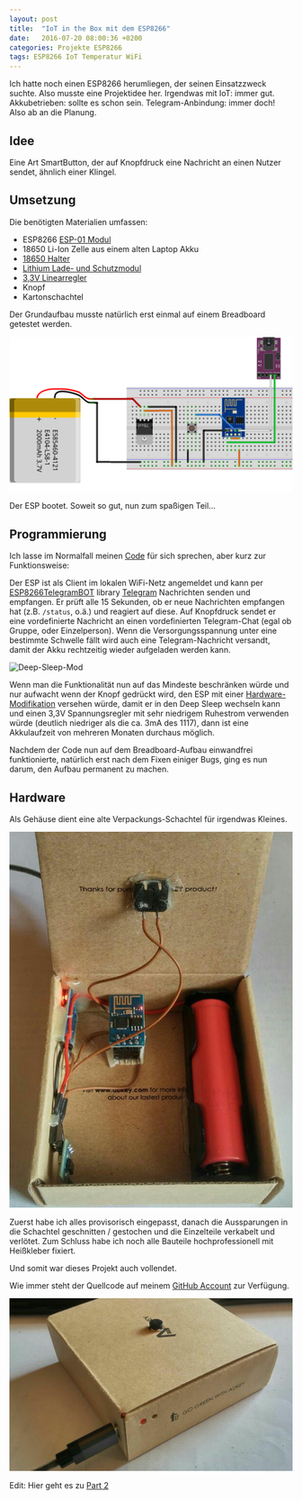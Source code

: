 ```yaml
---
layout: post
title:  "IoT in the Box mit dem ESP8266"
date:   2016-07-20 08:00:36 +0200
categories: Projekte ESP8266
tags: ESP8266 IoT Temperatur WiFi
---
```



Ich hatte noch einen ESP8266 herumliegen, der seinen Einsatzzweck suchte. Also musste eine Projektidee her. Irgendwas mit IoT: immer gut. Akkubetrieben: sollte es schon sein. Telegram-Anbindung: immer doch! Also ab an die Planung.

<!--more-->

## Idee

Eine Art SmartButton, der auf Knopfdruck eine Nachricht an einen Nutzer sendet, ähnlich einer Klingel.

## Umsetzung
Die benötigten Materialien umfassen:

  - ESP8266 [ESP-01 Modul](http://www.banggood.com/Upgraded-Version-1M-Flash-ESP8266-ESP-01-WIFI-Transceiver-Wireless-Module-p-979509.html?p=U530099241512014110R)
  - 18650 Li-Ion Zelle aus einem alten Laptop Akku
  - [18650 Halter](http://www.banggood.com/5Pcs-DIY-Battery-Box-Holder-Case-For-18650-Rechargeable-Battery-p-965083.html?p=U530099241512014110R)
  - [Lithium Lade- und Schutzmodul](http://www.banggood.com/5Pcs-USB-Lithium-Battery-Charger-Module-With-Charging-And-Protection-p-943768.html?p=U530099241512014110R)
  - [3,3V Linearregler](http://www.banggood.com/5V-To-3_3V-DC-DC-Step-Down-Power-Supply-Buck-Module-AMS1117-800MA-p-933674.html?p=U530099241512014110R)
  - Knopf
  - Kartonschachtel


Der Grundaufbau musste natürlich erst einmal auf einem Breadboard getestet werden.


![Grober Test-Aufbau](/uploads/2016-07-20-iot-in-the-box-mit-dem-esp8266/Breadboard_bb-e1468979122227.png)

Der ESP bootet. Soweit so gut, nun zum spaßigen Teil...
## Programmierung

Ich lasse im Normalfall meinen [Code](https://github.com/LeoDJ/IoT-in-the-box) für sich sprechen, aber kurz zur Funktionsweise:

Der ESP ist als Client im lokalen WiFi-Netz angemeldet und kann per [ESP8266TelegramBOT](https://github.com/witnessmenow/ESP8266-TelegramBot) library [Telegram](https://telegram.org) Nachrichten senden und empfangen. Er prüft alle 15 Sekunden, ob er neue Nachrichten empfangen hat (z.B. `/status`, o.ä.) und reagiert auf diese. Auf Knopfdruck sendet er eine vordefinierte Nachricht an einen vordefinierten Telegram-Chat (egal ob Gruppe, oder Einzelperson). Wenn die Versorgungsspannung unter eine bestimmte Schwelle fällt wird auch eine Telegram-Nachricht versandt, damit der Akku rechtzeitig wieder aufgeladen werden kann.

![Deep-Sleep-Mod](https://tzapu.com/wp-content/uploads/2015/12/ESP8266-battery-deep-sleep-mod-esp01.jpg)

Wenn man die Funktionalität nun auf das Mindeste beschränken würde und nur aufwacht wenn der Knopf gedrückt wird, den ESP mit einer [Hardware-Modifikation](http://hackaday.com/2015/02/08/hack-allows-esp-01-to-go-to-deep-sleep/) versehen würde, damit er in den Deep Sleep wechseln kann und einen 3,3V Spannungsregler mit sehr niedrigem Ruhestrom verwenden würde (deutlich niedriger als die ca. 3mA des 1117), dann ist eine Akkulaufzeit von mehreren Monaten durchaus möglich.

Nachdem der Code nun auf dem Breadboard-Aufbau einwandfrei funktionierte, natürlich erst nach dem Fixen einiger Bugs, ging es nun darum, den Aufbau permanent zu machen.

## Hardware

Als Gehäuse dient eine alte Verpackungs-Schachtel für irgendwas Kleines.


![Innenleben von IoT in a Box](/uploads/2016-07-20-iot-in-the-box-mit-dem-esp8266/v1.1_inside.jpg)

Zuerst habe ich alles provisorisch eingepasst, danach die Aussparungen in die Schachtel geschnitten / gestochen und die Einzelteile verkabelt und verlötet. Zum Schluss habe ich noch alle Bauteile hochprofessionell mit Heißkleber fixiert.

Und somit war dieses Projekt auch vollendet.

Wie immer steht der Quellcode auf meinem [GitHub Account](https://github.com/LeoDJ) zur Verfügung.


![Vollendete IoT Box](/uploads/2016-07-20-iot-in-the-box-mit-dem-esp8266/v1.1_charging.jpg)

Edit: Hier geht es zu [Part 2](/2017/03/iot-in-the-box-v1-1/)